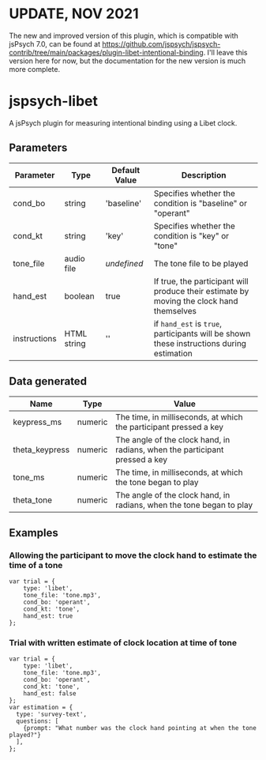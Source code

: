 # UPDATE, NOV 2021
The new and improved version of this plugin, which is compatible with jsPsych 7.0, can be found at https://github.com/jspsych/jspsych-contrib/tree/main/packages/plugin-libet-intentional-binding. I'll leave this version here for now, but the documentation for the new version is much more complete.

# jspsych-libet
A jsPsych plugin for measuring intentional binding using a Libet clock.

## Parameters
| Parameter | Type | Default Value | Description |
|-|-|-|-|
| cond_bo | string | 'baseline' | Specifies whether the condition is "baseline" or "operant" |
| cond_kt | string | 'key' | Specifies whether the condition is "key" or "tone" |
| tone_file | audio file | *undefined* | The tone file to be played |
| hand_est | boolean | true | If true, the participant will produce their estimate by moving the clock hand themselves |
| instructions | HTML string | '' | if `hand_est` is `true`, participants will be shown these instructions during estimation |

## Data generated
| Name | Type | Value |
|-|-|-|
| keypress_ms | numeric | The time, in milliseconds, at which the participant pressed a key |
| theta_keypress | numeric | The angle of the clock hand, in radians, when the participant pressed a key |
| tone_ms | numeric | The time, in milliseconds, at which the tone began to play |
| theta_tone | numeric | The angle of the clock hand, in radians, when the tone began to play |

## Examples

### Allowing the participant to move the clock hand to estimate the time of a tone
```
var trial = {
    type: 'libet',
    tone_file: 'tone.mp3',
    cond_bo: 'operant',
    cond_kt: 'tone',
    hand_est: true
};
```

### Trial with written estimate of clock location at time of tone
```
var trial = {
    type: 'libet',
    tone_file: 'tone.mp3',
    cond_bo: 'operant',
    cond_kt: 'tone',
    hand_est: false
};
var estimation = {
  type: 'survey-text',
  questions: [
    {prompt: "What number was the clock hand pointing at when the tone played?"}
  ],
};
```
